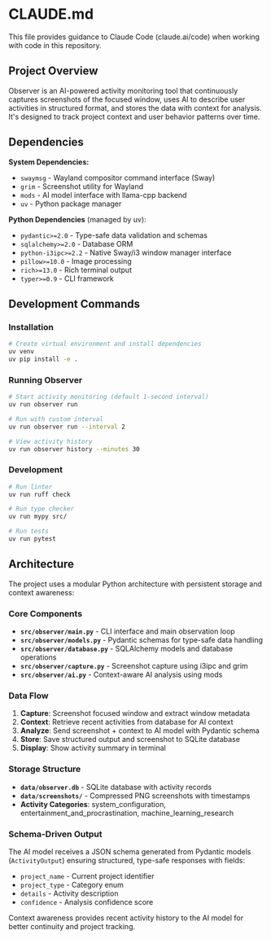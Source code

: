 # CLAUDE.md

This file provides guidance to Claude Code (claude.ai/code) when working with code in this repository.

## Project Overview

Observer is an AI-powered activity monitoring tool that continuously captures screenshots of the focused window, uses AI to describe user activities in structured format, and stores the data with context for analysis. It's designed to track project context and user behavior patterns over time.

## Dependencies

**System Dependencies:**
- `swaymsg` - Wayland compositor command interface (Sway)
- `grim` - Screenshot utility for Wayland
- `mods` - AI model interface with llama-cpp backend
- `uv` - Python package manager

**Python Dependencies** (managed by uv):
- `pydantic>=2.0` - Type-safe data validation and schemas
- `sqlalchemy>=2.0` - Database ORM
- `python-i3ipc>=2.2` - Native Sway/i3 window manager interface
- `pillow>=10.0` - Image processing
- `rich>=13.0` - Rich terminal output
- `typer>=0.9` - CLI framework

## Development Commands

### Installation

```bash
# Create virtual environment and install dependencies
uv venv
uv pip install -e .
```

### Running Observer

```bash
# Start activity monitoring (default 1-second interval)
uv run observer run

# Run with custom interval
uv run observer run --interval 2

# View activity history
uv run observer history --minutes 30
```

### Development

```bash
# Run linter
uv run ruff check

# Run type checker
uv run mypy src/

# Run tests
uv run pytest
```

## Architecture

The project uses a modular Python architecture with persistent storage and context awareness:

### Core Components

- **`src/observer/main.py`** - CLI interface and main observation loop
- **`src/observer/models.py`** - Pydantic schemas for type-safe data handling
- **`src/observer/database.py`** - SQLAlchemy models and database operations
- **`src/observer/capture.py`** - Screenshot capture using i3ipc and grim
- **`src/observer/ai.py`** - Context-aware AI analysis using mods

### Data Flow

1. **Capture**: Screenshot focused window and extract window metadata
2. **Context**: Retrieve recent activities from database for AI context
3. **Analyze**: Send screenshot + context to AI model with Pydantic schema
4. **Store**: Save structured output and screenshot to SQLite database
5. **Display**: Show activity summary in terminal

### Storage Structure

- **`data/observer.db`** - SQLite database with activity records
- **`data/screenshots/`** - Compressed PNG screenshots with timestamps
- **Activity Categories**: system_configuration, entertainment_and_procrastination, machine_learning_research

### Schema-Driven Output

The AI model receives a JSON schema generated from Pydantic models (`ActivityOutput`) ensuring structured, type-safe responses with fields:
- `project_name` - Current project identifier
- `project_type` - Category enum
- `details` - Activity description  
- `confidence` - Analysis confidence score

Context awareness provides recent activity history to the AI model for better continuity and project tracking.